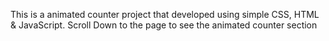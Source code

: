 <p>This is a animated counter project that developed using simple CSS, HTML & JavaScript. Scroll Down to the page to see the animated counter section</p>